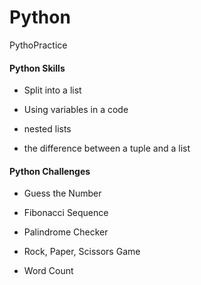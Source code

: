 # Python
PythoPractice

#### Python Skills
- Split into a list

- Using variables in a code

- nested lists

- the difference between a tuple and a list

#### Python Challenges

- Guess the Number

- Fibonacci Sequence

- Palindrome Checker

- Rock, Paper, Scissors Game

- Word Count
